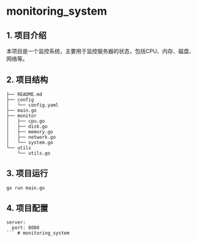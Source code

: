# monitoring_system
## 1. 项目介绍
本项目是一个监控系统，主要用于监控服务器的状态，包括CPU、内存、磁盘、网络等。
## 2. 项目结构
```
├── README.md
├── config
│   └── config.yaml
├── main.go
├── monitor
│   ├── cpu.go
│   ├── disk.go
│   ├── memory.go
│   ├── network.go
│   └── system.go
└── utils
    └── utils.go
```
## 3. 项目运行
```
go run main.go
```
## 4. 项目配置
```
server:
  port: 8080
``` # monitoring_system
